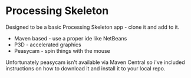 # Processing Skeleton

Designed to be a basic Processing Skeleton app - clone it and add to it.

* Maven based - use a proper ide like NetBeans
* P3D - accelerated graphics
* Peasycam - spin things with the mouse

Unfortunately peasycam isn't available via Maven Central so i've included instructions on how to
download it and install it to your local repo.
